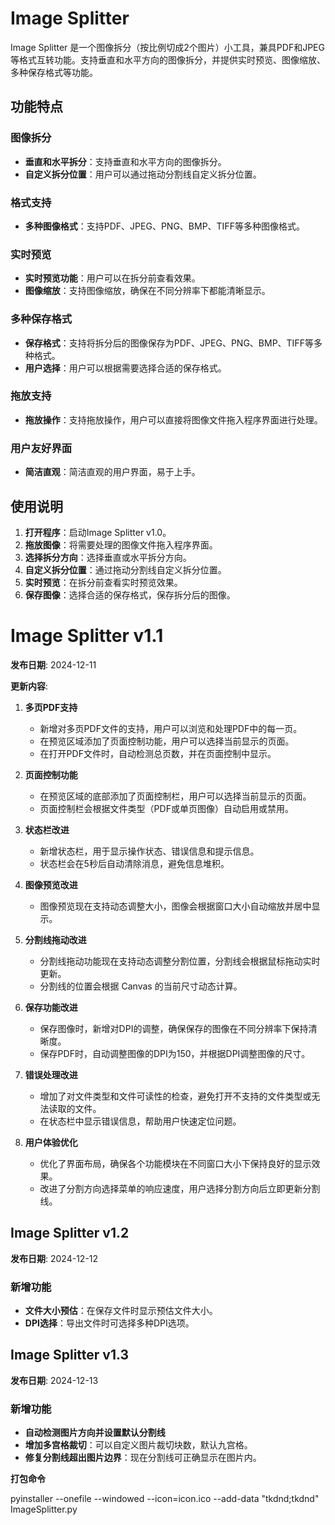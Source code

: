 # Image Splitter

Image Splitter 是一个图像拆分（按比例切成2个图片）小工具，兼具PDF和JPEG等格式互转功能。支持垂直和水平方向的图像拆分，并提供实时预览、图像缩放、多种保存格式等功能。

## 功能特点

### 图像拆分
- **垂直和水平拆分**：支持垂直和水平方向的图像拆分。
- **自定义拆分位置**：用户可以通过拖动分割线自定义拆分位置。

### 格式支持
- **多种图像格式**：支持PDF、JPEG、PNG、BMP、TIFF等多种图像格式。

### 实时预览
- **实时预览功能**：用户可以在拆分前查看效果。
- **图像缩放**：支持图像缩放，确保在不同分辨率下都能清晰显示。

### 多种保存格式
- **保存格式**：支持将拆分后的图像保存为PDF、JPEG、PNG、BMP、TIFF等多种格式。
- **用户选择**：用户可以根据需要选择合适的保存格式。

### 拖放支持
- **拖放操作**：支持拖放操作，用户可以直接将图像文件拖入程序界面进行处理。

### 用户友好界面
- **简洁直观**：简洁直观的用户界面，易于上手。

## 使用说明

1. **打开程序**：启动Image Splitter v1.0。
2. **拖放图像**：将需要处理的图像文件拖入程序界面。
3. **选择拆分方向**：选择垂直或水平拆分方向。
4. **自定义拆分位置**：通过拖动分割线自定义拆分位置。
5. **实时预览**：在拆分前查看实时预览效果。
6. **保存图像**：选择合适的保存格式，保存拆分后的图像。

# Image Splitter v1.1

**发布日期**: 2024-12-11

**更新内容**:

1. **多页PDF支持**
   - 新增对多页PDF文件的支持，用户可以浏览和处理PDF中的每一页。
   - 在预览区域添加了页面控制功能，用户可以选择当前显示的页面。
   - 在打开PDF文件时，自动检测总页数，并在页面控制中显示。

2. **页面控制功能**
   - 在预览区域的底部添加了页面控制栏，用户可以选择当前显示的页面。
   - 页面控制栏会根据文件类型（PDF或单页图像）自动启用或禁用。

3. **状态栏改进**
   - 新增状态栏，用于显示操作状态、错误信息和提示信息。
   - 状态栏会在5秒后自动清除消息，避免信息堆积。

4. **图像预览改进**
   - 图像预览现在支持动态调整大小，图像会根据窗口大小自动缩放并居中显示。

5. **分割线拖动改进**
   - 分割线拖动功能现在支持动态调整分割位置，分割线会根据鼠标拖动实时更新。
   - 分割线的位置会根据 Canvas 的当前尺寸动态计算。

6. **保存功能改进**
   - 保存图像时，新增对DPI的调整，确保保存的图像在不同分辨率下保持清晰度。
   - 保存PDF时，自动调整图像的DPI为150，并根据DPI调整图像的尺寸。

7. **错误处理改进**
   - 增加了对文件类型和文件可读性的检查，避免打开不支持的文件类型或无法读取的文件。
   - 在状态栏中显示错误信息，帮助用户快速定位问题。

8. **用户体验优化**
   - 优化了界面布局，确保各个功能模块在不同窗口大小下保持良好的显示效果。
   - 改进了分割方向选择菜单的响应速度，用户选择分割方向后立即更新分割线。

## Image Splitter v1.2

**发布日期**: 2024-12-12

### 新增功能
- **文件大小预估**：在保存文件时显示预估文件大小。
- **DPI选择**：导出文件时可选择多种DPI选项。

## Image Splitter v1.3

**发布日期**: 2024-12-13
### 新增功能
- **自动检测图片方向并设置默认分割线**
- **增加多宫格裁切**：可以自定义图片裁切块数，默认九宫格。
- **修复分割线超出图片边界**：现在分割线可正确显示在图片内。

**打包命令**

pyinstaller --onefile --windowed --icon=icon.ico --add-data "tkdnd;tkdnd" ImageSplitter.py

